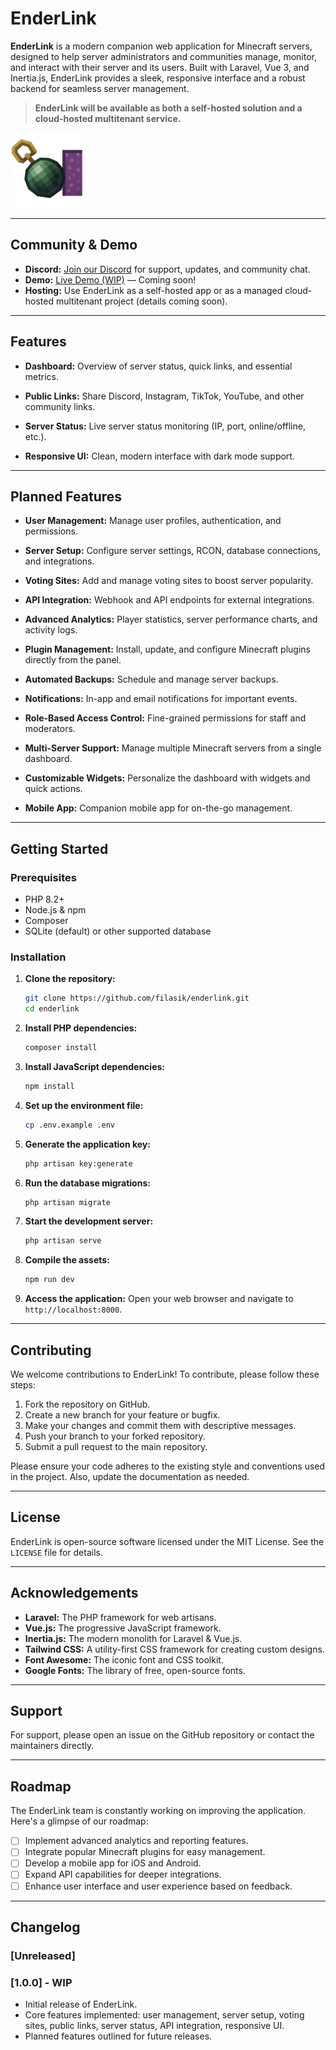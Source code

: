 # EnderLink

**EnderLink** is a modern companion web application for Minecraft servers, designed to help server administrators and communities manage, monitor, and interact with their server and its users. Built with Laravel, Vue 3, and Inertia.js, EnderLink provides a sleek, responsive interface and a robust backend for seamless server management.

> **EnderLink will be available as both a self-hosted solution and a cloud-hosted multitenant service.**

<img src='public/images/enderlink.png' width=120 alt="EnderLink Logo" />

---

## Community & Demo

- **Discord:** [Join our Discord](https://discord.gg/uTnaQrCrK6) for support, updates, and community chat.
- **Demo:** [Live Demo (WIP)](https://demo.enderlink.app) &mdash; Coming soon!
- **Hosting:** Use EnderLink as a self-hosted app or as a managed cloud-hosted multitenant project (details coming soon).

---

## Features

- **Dashboard:**
  Overview of server status, quick links, and essential metrics.

- **Public Links:**
  Share Discord, Instagram, TikTok, YouTube, and other community links.

- **Server Status:**
  Live server status monitoring (IP, port, online/offline, etc.).

- **Responsive UI:**
  Clean, modern interface with dark mode support.

---

## Planned Features

- **User Management:**
  Manage user profiles, authentication, and permissions.

- **Server Setup:**
  Configure server settings, RCON, database connections, and integrations.

- **Voting Sites:**
  Add and manage voting sites to boost server popularity.

- **API Integration:**
  Webhook and API endpoints for external integrations.

- **Advanced Analytics:**
  Player statistics, server performance charts, and activity logs.

- **Plugin Management:**
  Install, update, and configure Minecraft plugins directly from the panel.

- **Automated Backups:**
  Schedule and manage server backups.

- **Notifications:**
  In-app and email notifications for important events.

- **Role-Based Access Control:**
  Fine-grained permissions for staff and moderators.

- **Multi-Server Support:**
  Manage multiple Minecraft servers from a single dashboard.

- **Customizable Widgets:**
  Personalize the dashboard with widgets and quick actions.

- **Mobile App:**
  Companion mobile app for on-the-go management.

---

## Getting Started

### Prerequisites

- PHP 8.2+
- Node.js & npm
- Composer
- SQLite (default) or other supported database

### Installation

1. **Clone the repository:**
   ```sh
   git clone https://github.com/filasik/enderlink.git
   cd enderlink
   ```

2. **Install PHP dependencies:**
   ```sh
   composer install
   ```

3. **Install JavaScript dependencies:**
   ```sh
   npm install
   ```

4. **Set up the environment file:**
   ```sh
   cp .env.example .env
   ```

5. **Generate the application key:**
   ```sh
   php artisan key:generate
   ```

6. **Run the database migrations:**
   ```sh
   php artisan migrate
   ```

7. **Start the development server:**
   ```sh
   php artisan serve
   ```

8. **Compile the assets:**
   ```sh
   npm run dev
   ```

9. **Access the application:**
   Open your web browser and navigate to `http://localhost:8000`.

---

## Contributing

We welcome contributions to EnderLink! To contribute, please follow these steps:

1. Fork the repository on GitHub.
2. Create a new branch for your feature or bugfix.
3. Make your changes and commit them with descriptive messages.
4. Push your branch to your forked repository.
5. Submit a pull request to the main repository.

Please ensure your code adheres to the existing style and conventions used in the project. Also, update the documentation as needed.

---

## License

EnderLink is open-source software licensed under the MIT License. See the `LICENSE` file for details.

---

## Acknowledgements

- **Laravel:** The PHP framework for web artisans.
- **Vue.js:** The progressive JavaScript framework.
- **Inertia.js:** The modern monolith for Laravel & Vue.js.
- **Tailwind CSS:** A utility-first CSS framework for creating custom designs.
- **Font Awesome:** The iconic font and CSS toolkit.
- **Google Fonts:** The library of free, open-source fonts.

---

## Support

For support, please open an issue on the GitHub repository or contact the maintainers directly.

---

## Roadmap

The EnderLink team is constantly working on improving the application. Here's a glimpse of our roadmap:

- [ ] Implement advanced analytics and reporting features.
- [ ] Integrate popular Minecraft plugins for easy management.
- [ ] Develop a mobile app for iOS and Android.
- [ ] Expand API capabilities for deeper integrations.
- [ ] Enhance user interface and user experience based on feedback.

---

## Changelog

### [Unreleased]

### [1.0.0] - WIP

- Initial release of EnderLink.
- Core features implemented: user management, server setup, voting sites, public links, server status, API integration, responsive UI.
- Planned features outlined for future releases.